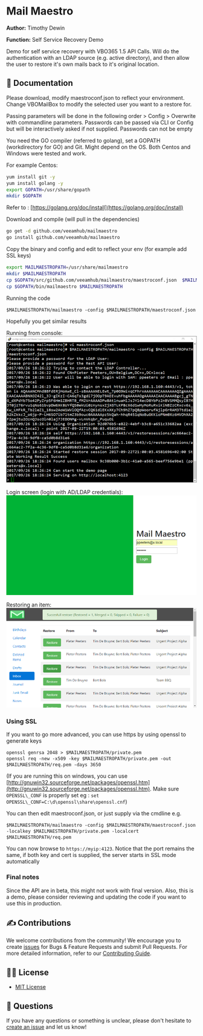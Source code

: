 # Mail Maestro

**Author:** Timothy Dewin

**Function:** Self Service Recovery Demo

Demo for self service recovery with VBO365 1.5 API Calls. Will do the authentication with an LDAP source (e.g. active directory), and then allow the user to restore it's own mails back to it's original location. 

## 📗 Documentation

Please download, modify maestroconf.json to reflect your environment. Change VBOMailBox to modify the selected user you want to a restore for.

Passing parameters will be done in the following order > Config > Overwrite with commandline parameters. Passwords can be passed via CLI or Config but will be interactively asked if not supplied. Passwords can not be empty

You need the GO compiler (referred to golang), set a GOPATH (workdirectory for GO) and Git. Might depend on the OS. Both Centos and Windows were tested and work.

For example Centos:

```bash
yum install git -y
yum install golang -y
export GOPATH=/usr/share/gopath
mkdir $GOPATH
```

Refer to : [https://golang.org/doc/install](https://golang.org/doc/install)

Download and compile (will pull in the dependencies)

```bash
go get -d github.com/veeamhub/mailmaestro
go install github.com/veeamhub/mailmaestro
```

Copy the binary and config and edit to reflect your env (for example add SSL keys)

```bash
export MAILMAESTROPATH=/usr/share/mailmaestro
mkdir $MAILMAESTROPATH
cp $GOPATH/src/github.com/veeamhub/mailmaestro/maestroconf.json  $MAILMAESTROPATH
cp $GOPATH/bin/mailmaestro $MAILMAESTROPATH
```

Running the code

```text
$MAILMAESTROPATH/mailmaestro -config $MAILMAESTROPATH/maestroconf.json
```

Hopefully you get similar results

Running from console:
![MailMaestro run from console](https://github.com/VeeamHub/mailmaestro/raw/master/githubmedia/run-screenshot.png)

Login screen (login with AD/LDAP credentials):
![MailMaestro login screen](https://github.com/VeeamHub/mailmaestro/raw/master/githubmedia/run-login.png)

Restoring an item:
![MailMaestro restore an item](https://github.com/VeeamHub/mailmaestro/raw/master/githubmedia/run-restore.png)


### Using SSL

If you want to go more advanced, you can use https by using openssl to generate keys

```text
openssl genrsa 2048 > $MAILMAESTROPATH/private.pem
openssl req -new -x509 -key $MAILMAESTROPATH/private.pem -out $MAILMAESTROPATH/req.pem -days 3650
```

(If you are running this on windows, you can use [http://gnuwin32.sourceforge.net/packages/openssl.htm](http://gnuwin32.sourceforge.net/packages/openssl.htm). Make sure `OPENSSL\_CONF` is properly set eg : `set OPENSSL\_CONF=C:\d\openssl\share\openssl.cnf`)

You can then edit maestroconf.json, or just supply via the cmdline e.g.

```text
$MAILMAESTROPATH/mailmaestro -config $MAILMAESTROPATH/maestroconf.json -localkey $MAILMAESTROPATH/private.pem -localcert $MAILMAESTROPATH/req.pem
```

You can now browse to `https://myip:4123`. Notice that the port remains the same, if both key and cert is supplied, the server starts in SSL mode automatically

### Final notes

Since the API are in beta, this might not work with final version. Also, this is a demo, please consider reviewing and updating the code if you want to use this in production.

## ✍ Contributions

We welcome contributions from the community! We encourage you to create [issues](https://github.com/VeeamHub/mailmaestro/issues/new/choose) for Bugs & Feature Requests and submit Pull Requests. For more detailed information, refer to our [Contributing Guide](CONTRIBUTING.md).

## 🤝🏾 License

* [MIT License](LICENSE)

## 🤔 Questions

If you have any questions or something is unclear, please don't hesitate to [create an issue](https://github.com/VeeamHub/mailmaestro/issues/new/choose) and let us know!

